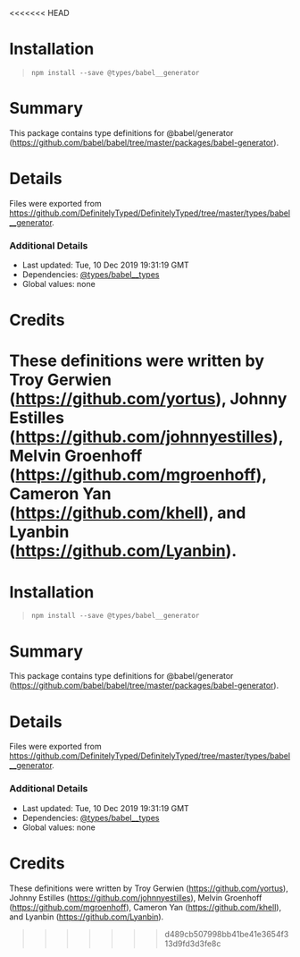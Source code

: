 <<<<<<< HEAD
# Installation
> `npm install --save @types/babel__generator`

# Summary
This package contains type definitions for @babel/generator (https://github.com/babel/babel/tree/master/packages/babel-generator).

# Details
Files were exported from https://github.com/DefinitelyTyped/DefinitelyTyped/tree/master/types/babel__generator.

### Additional Details
 * Last updated: Tue, 10 Dec 2019 19:31:19 GMT
 * Dependencies: [@types/babel__types](https://npmjs.com/package/@types/babel__types)
 * Global values: none

# Credits
These definitions were written by Troy Gerwien (https://github.com/yortus), Johnny Estilles (https://github.com/johnnyestilles), Melvin Groenhoff (https://github.com/mgroenhoff), Cameron Yan (https://github.com/khell), and Lyanbin (https://github.com/Lyanbin).
=======
# Installation
> `npm install --save @types/babel__generator`

# Summary
This package contains type definitions for @babel/generator (https://github.com/babel/babel/tree/master/packages/babel-generator).

# Details
Files were exported from https://github.com/DefinitelyTyped/DefinitelyTyped/tree/master/types/babel__generator.

### Additional Details
 * Last updated: Tue, 10 Dec 2019 19:31:19 GMT
 * Dependencies: [@types/babel__types](https://npmjs.com/package/@types/babel__types)
 * Global values: none

# Credits
These definitions were written by Troy Gerwien (https://github.com/yortus), Johnny Estilles (https://github.com/johnnyestilles), Melvin Groenhoff (https://github.com/mgroenhoff), Cameron Yan (https://github.com/khell), and Lyanbin (https://github.com/Lyanbin).
>>>>>>> d489cb507998bb41be41e3654f313d9fd3d3fe8c
